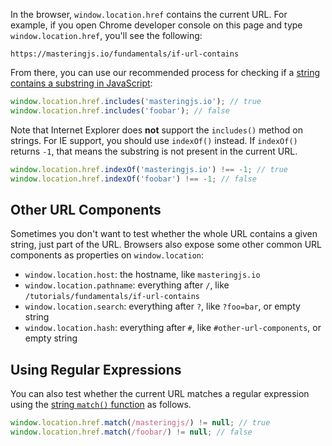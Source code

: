 In the browser, `window.location.href` contains the current URL.
For example, if you open Chrome developer console on this page and type `window.location.href`, you'll see the following:

```
https://masteringjs.io/fundamentals/if-url-contains
```

From there, you can use our recommended process for checking if a [string contains a substring in JavaScript](/tutorials/fundamentals/contains-substring):

```javascript
window.location.href.includes('masteringjs.io'); // true
window.location.href.includes('foobar'); // false
```

Note that Internet Explorer does **not** support the `includes()` method on strings.
For IE support, you should use `indexOf()` instead.
If `indexOf()` returns `-1`, that means the substring is not present in the current URL.

```javascript
window.location.href.indexOf('masteringjs.io') !== -1; // true
window.location.href.indexOf('foobar') !== -1; // false
```

Other URL Components
--------------------

Sometimes you don't want to test whether the whole URL contains a given string, just part of the URL.
Browsers also expose some other common URL components as properties on `window.location`:

- `window.location.host`: the hostname, like `masteringjs.io`
- `window.location.pathname`: everything after `/`, like `/tutorials/fundamentals/if-url-contains`
- `window.location.search`: everything after `?`, like `?foo=bar`, or empty string
- `window.location.hash`: everything after `#`, like `#other-url-components`, or empty string

Using Regular Expressions
-------------------------

You can also test whether the current URL matches a regular expression using the [string `match()` function](/tutorials/fundamentals/string-match) as follows.

```javascript
window.location.href.match(/masteringjs/) != null; // true
window.location.href.match(/foobar/) != null; // false
```